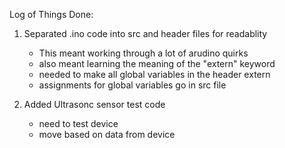 Log of Things Done:

1. Separated .ino code into src and header files for readablity
	- This meant working through a lot of arudino quirks
	- also meant learning the meaning of the "extern" keyword
	- needed to make all global variables in the header extern
	- assignments for global variables go in src file

2. Added Ultrasonc sensor test code
	- need to test device
	- move based on data from device
